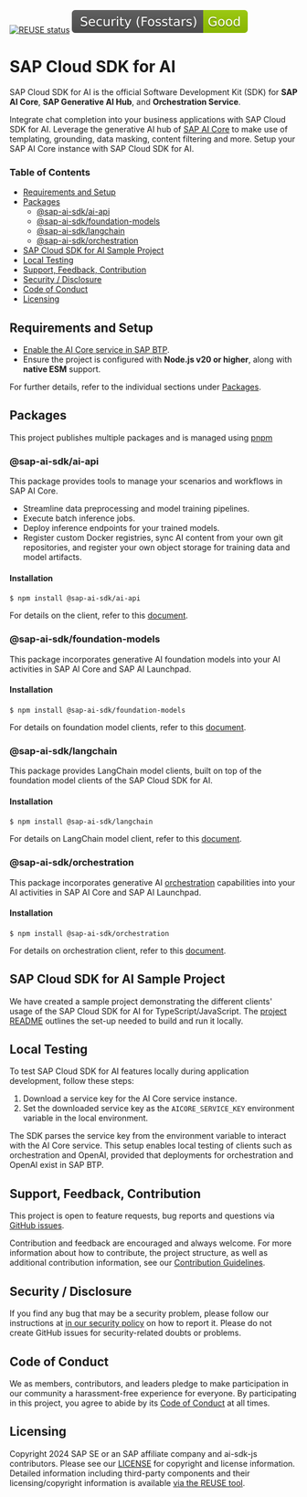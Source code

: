 [![REUSE status](https://api.reuse.software/badge/github.com/SAP/ai-sdk-js)](https://api.reuse.software/info/github.com/SAP/ai-sdk-js)
[![Fosstars security rating](https://github.com/SAP/ai-sdk-js/blob/fosstars/fosstars_badge.svg)](https://github.com/SAP/ai-sdk-js/blob/fosstars/fosstars_report.md)

# SAP Cloud SDK for AI

SAP Cloud SDK for AI is the official Software Development Kit (SDK) for **SAP AI Core**, **SAP Generative AI Hub**, and **Orchestration Service**.

Integrate chat completion into your business applications with SAP Cloud SDK for AI. 
Leverage the generative AI hub of [SAP AI Core](https://help.sap.com/docs/sap-ai-core/sap-ai-core-service-guide/what-is-sap-ai-core) to make use of templating, grounding, data masking, content filtering and more. 
Setup your SAP AI Core instance with SAP Cloud SDK for AI.

### Table of Contents

- [Requirements and Setup](#requirements-and-setup)
- [Packages](#packages)
  - [@sap-ai-sdk/ai-api](#sap-ai-sdkai-api)
  - [@sap-ai-sdk/foundation-models](#sap-ai-sdkfoundation-models)
  - [@sap-ai-sdk/langchain](#sap-ai-sdklangchain)
  - [@sap-ai-sdk/orchestration](#sap-ai-sdkorchestration)
- [SAP Cloud SDK for AI Sample Project](#sap-cloud-sdk-for-ai-sample-project)
- [Local Testing](#local-testing)
- [Support, Feedback, Contribution](#support-feedback-contribution)
- [Security / Disclosure](#security--disclosure)
- [Code of Conduct](#code-of-conduct)
- [Licensing](#licensing)

## Requirements and Setup

- [Enable the AI Core service in SAP BTP](https://help.sap.com/docs/sap-ai-core/sap-ai-core-service-guide/initial-setup).
- Ensure the project is configured with **Node.js v20 or higher**, along with **native ESM** support.

For further details, refer to the individual sections under [Packages](#packages).

## Packages

This project publishes multiple packages and is managed using [pnpm](https://pnpm.io/)

### @sap-ai-sdk/ai-api

This package provides tools to manage your scenarios and workflows in SAP AI Core.

- Streamline data preprocessing and model training pipelines.
- Execute batch inference jobs.
- Deploy inference endpoints for your trained models.
- Register custom Docker registries, sync AI content from your own git repositories, and register your own object storage for training data and model artifacts.

#### Installation

```
$ npm install @sap-ai-sdk/ai-api
```

For details on the client, refer to this [document](https://github.com/SAP/ai-sdk-js/blob/main/packages/ai-api/README.md).

### @sap-ai-sdk/foundation-models

This package incorporates generative AI foundation models into your AI activities in SAP AI Core and SAP AI Launchpad.

#### Installation

```
$ npm install @sap-ai-sdk/foundation-models
```

For details on foundation model clients, refer to this [document](https://github.com/SAP/ai-sdk-js/blob/main/packages/foundation-models/README.md).

### @sap-ai-sdk/langchain

This package provides LangChain model clients, built on top of the foundation model clients of the SAP Cloud SDK for AI.

#### Installation

```
$ npm install @sap-ai-sdk/langchain
```

For details on LangChain model client, refer to this [document](https://github.com/SAP/ai-sdk-js/blob/main/packages/langchain/README.md).

### @sap-ai-sdk/orchestration

This package incorporates generative AI [orchestration](https://help.sap.com/docs/sap-ai-core/sap-ai-core-service-guide/orchestration) capabilities into your AI activities in SAP AI Core and SAP AI Launchpad.

#### Installation

```
$ npm install @sap-ai-sdk/orchestration
```

For details on orchestration client, refer to this [document](https://github.com/SAP/ai-sdk-js/blob/main/packages/orchestration/README.md).

## SAP Cloud SDK for AI Sample Project

We have created a sample project demonstrating the different clients' usage of the SAP Cloud SDK for AI for TypeScript/JavaScript.
The [project README](https://github.com/SAP/ai-sdk-js/blob/main/sample-code/README.md) outlines the set-up needed to build and run it locally.

## Local Testing

To test SAP Cloud SDK for AI features locally during application development, follow these steps:

1. Download a service key for the AI Core service instance.
2. Set the downloaded service key as the `AICORE_SERVICE_KEY` environment variable in the local environment.

The SDK parses the service key from the environment variable to interact with the AI Core service.
This setup enables local testing of clients such as orchestration and OpenAI, provided that deployments for orchestration and OpenAI exist in SAP BTP.

## Support, Feedback, Contribution

This project is open to feature requests, bug reports and questions via [GitHub issues](https://github.com/SAP/ai-sdk-js/issues).

Contribution and feedback are encouraged and always welcome.
For more information about how to contribute, the project structure, as well as additional contribution information, see our [Contribution Guidelines](https://github.com/SAP/ai-sdk-js/blob/main/CONTRIBUTING.md).

## Security / Disclosure

If you find any bug that may be a security problem, please follow our instructions at [in our security policy](https://github.com/SAP/ai-sdk-js/security/policy) on how to report it.
Please do not create GitHub issues for security-related doubts or problems.

## Code of Conduct

We as members, contributors, and leaders pledge to make participation in our community a harassment-free experience for everyone.
By participating in this project, you agree to abide by its [Code of Conduct](https://github.com/SAP/.github/blob/main/CODE_OF_CONDUCT.md) at all times.

## Licensing

Copyright 2024 SAP SE or an SAP affiliate company and ai-sdk-js contributors.
Please see our [LICENSE](LICENSE) for copyright and license information.
Detailed information including third-party components and their licensing/copyright information is available [via the REUSE tool](https://api.reuse.software/info/github.com/SAP/ai-sdk-js).
